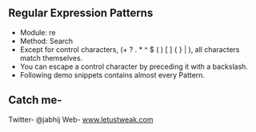 ## Regular Expression Patterns

- Module: re
- Method: Search
- Except for control characters, (+ ? . * ^ $ ( ) [ ] { } | \), all characters match themselves. 
- You can escape a control character by preceding it with a backslash.
- Following demo snippets contains almost every Pattern.

## Catch me-
Twitter- @jabhij
Web- www.letustweak.com
